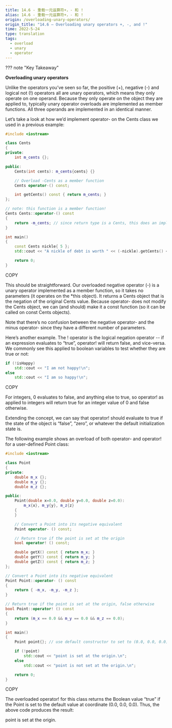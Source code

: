 ```yaml
---
title: 14.6 - 重载一元运算符+，- 和 !
alias: 14.6 - 重载一元运算符+，- 和 !
origin: /overloading-unary-operators/
origin_title: "14.6 — Overloading unary operators +, -, and !"
time: 2022-5-24
type: translation
tags:
  - overload
  - unary
  - operator
---
```


??? note "Key Takeaway"

**Overloading unary operators**

Unlike the operators you’ve seen so far, the positive (+), negative (-) and logical not (!) operators all are unary operators, which means they only operate on one operand. Because they only operate on the object they are applied to, typically unary operator overloads are implemented as member functions. All three operands are implemented in an identical manner.

Let’s take a look at how we’d implement operator- on the Cents class we used in a previous example:

```cpp
#include <iostream>

class Cents
{
private:
    int m_cents {};

public:
    Cents(int cents): m_cents{cents} {}

    // Overload -Cents as a member function
    Cents operator-() const;

    int getCents() const { return m_cents; }
};

// note: this function is a member function!
Cents Cents::operator-() const
{
    return -m_cents; // since return type is a Cents, this does an implicit conversion from int to Cents using the Cents(int) constructor
}

int main()
{
    const Cents nickle{ 5 };
    std::cout << "A nickle of debt is worth " << (-nickle).getCents() << " cents\n";

    return 0;
}
```

COPY

This should be straightforward. Our overloaded negative operator (-) is a unary operator implemented as a member function, so it takes no parameters (it operates on the \*this object). It returns a Cents object that is the negation of the original Cents value. Because operator- does not modify the Cents object, we can (and should) make it a const function (so it can be called on const Cents objects).

Note that there’s no confusion between the negative operator- and the minus operator- since they have a different number of parameters.

Here’s another example. The ! operator is the logical negation operator -- if an expression evaluates to “true”, operator! will return false, and vice-versa. We commonly see this applied to boolean variables to test whether they are true or not:

```cpp
if (!isHappy)
    std::cout << "I am not happy!\n";
else
    std::cout << "I am so happy!\n";
```

COPY

For integers, 0 evaluates to false, and anything else to true, so operator! as applied to integers will return true for an integer value of 0 and false otherwise.

Extending the concept, we can say that operator! should evaluate to true if the state of the object is “false”, “zero”, or whatever the default initialization state is.

The following example shows an overload of both operator- and operator! for a user-defined Point class:

```cpp
#include <iostream>

class Point
{
private:
    double m_x {};
    double m_y {};
    double m_z {};

public:
    Point(double x=0.0, double y=0.0, double z=0.0):
        m_x{x}, m_y{y}, m_z{z}
    {
    }

    // Convert a Point into its negative equivalent
    Point operator- () const;

    // Return true if the point is set at the origin
    bool operator! () const;

    double getX() const { return m_x; }
    double getY() const { return m_y; }
    double getZ() const { return m_z; }
};

// Convert a Point into its negative equivalent
Point Point::operator- () const
{
    return { -m_x, -m_y, -m_z };
}

// Return true if the point is set at the origin, false otherwise
bool Point::operator! () const
{
    return (m_x == 0.0 && m_y == 0.0 && m_z == 0.0);
}

int main()
{
    Point point{}; // use default constructor to set to (0.0, 0.0, 0.0)

    if (!point)
        std::cout << "point is set at the origin.\n";
    else
        std::cout << "point is not set at the origin.\n";

    return 0;
}
```

COPY

The overloaded operator! for this class returns the Boolean value “true” if the Point is set to the default value at coordinate (0.0, 0.0, 0.0). Thus, the above code produces the result:

point is set at the origin.

